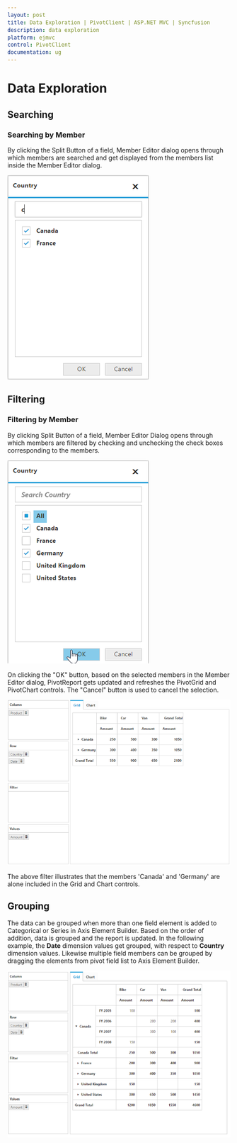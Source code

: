 ```yaml
---
layout: post
title: Data Exploration | PivotClient | ASP.NET MVC | Syncfusion
description: data exploration
platform: ejmvc
control: PivotClient
documentation: ug
---
```


# Data Exploration

## Searching

### Searching by Member

By clicking the Split Button of a field, Member Editor dialog opens through which members are searched and get displayed from the members list inside the Member Editor dialog.

![](Data-Exploration_images/relationalsearchgrouping.png) 

## Filtering

### Filtering by Member

By clicking Split Button of a field, Member Editor Dialog opens through which members are filtered by checking and unchecking the check boxes corresponding to the members. 

![](Data-Exploration_images/relational-filterbymember.png)

 On clicking the "OK" button, based on the selected members in the Member Editor dialog, PivotReport gets updated and refreshes the PivotGrid and PivotChart controls.  The "Cancel" button is used to cancel the selection.

![](Data-Exploration_images/relational-filter-grouping.png)

The above filter illustrates that the members 'Canada' and 'Germany' are alone included in the Grid and Chart controls.

## Grouping

The data can be grouped when more than one field element is added to Categorical or Series in Axis Element Builder.  Based on the order of addition, data is grouped and the report is updated. In the following example, the **Date** dimension values get grouped, with respect to **Country** dimension values.  Likewise multiple field members can be grouped by dragging the elements from pivot field list to Axis Element Builder.

![](Data-Exploration_images/relational-grouping.png)


